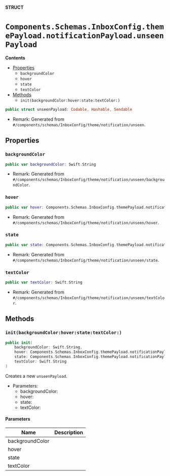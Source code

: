 **STRUCT**

# `Components.Schemas.InboxConfig.themePayload.notificationPayload.unseenPayload`

**Contents**

- [Properties](#properties)
  - `backgroundColor`
  - `hover`
  - `state`
  - `textColor`
- [Methods](#methods)
  - `init(backgroundColor:hover:state:textColor:)`

```swift
public struct unseenPayload: Codable, Hashable, Sendable
```

- Remark: Generated from `#/components/schemas/InboxConfig/theme/notification/unseen`.

## Properties
### `backgroundColor`

```swift
public var backgroundColor: Swift.String
```

- Remark: Generated from `#/components/schemas/InboxConfig/theme/notification/unseen/backgroundColor`.

### `hover`

```swift
public var hover: Components.Schemas.InboxConfig.themePayload.notificationPayload.unseenPayload.hoverPayload?
```

- Remark: Generated from `#/components/schemas/InboxConfig/theme/notification/unseen/hover`.

### `state`

```swift
public var state: Components.Schemas.InboxConfig.themePayload.notificationPayload.unseenPayload.statePayload?
```

- Remark: Generated from `#/components/schemas/InboxConfig/theme/notification/unseen/state`.

### `textColor`

```swift
public var textColor: Swift.String
```

- Remark: Generated from `#/components/schemas/InboxConfig/theme/notification/unseen/textColor`.

## Methods
### `init(backgroundColor:hover:state:textColor:)`

```swift
public init(
    backgroundColor: Swift.String,
    hover: Components.Schemas.InboxConfig.themePayload.notificationPayload.unseenPayload.hoverPayload? = nil,
    state: Components.Schemas.InboxConfig.themePayload.notificationPayload.unseenPayload.statePayload? = nil,
    textColor: Swift.String
)
```

Creates a new `unseenPayload`.

- Parameters:
  - backgroundColor:
  - hover:
  - state:
  - textColor:

#### Parameters

| Name | Description |
| ---- | ----------- |
| backgroundColor |  |
| hover |  |
| state |  |
| textColor |  |